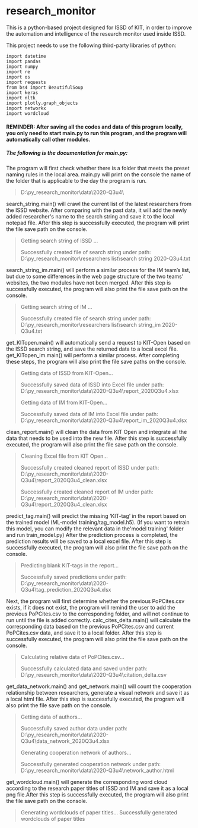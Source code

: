 # research_monitor
This is a python-based project designed for ISSD of KIT, in order to improve the automation and intelligence of the research monitor used inside ISSD.

This project needs to use the following third-party libraries of python:

```
import datetime
import pandas
import numpy
import re
import os
import requests
from bs4 import BeautifulSoup
import keras
import nltk
import plotly.graph_objects 
import networkx
import wordcloud
```


#### REMINDER: After saving all the codes and data of this program locally, you only need to start main.py to run this program, and the program will automatically call other modules.


##### The following is the documentation for main.py:


The program will first check whether there is a folder that meets the preset naming rules in the local area. main.py will print on the console the name of the folder that is applicable to the day the program is run.

 > D:\py_research_monitor\data\2020-Q3u4\
 
 
search_string.main() will crawl the current list of the latest researchers from the ISSD website. After comparing with the past data, it will add the newly added researcher's name to the search string and save it to the local notepad file. After this step is successfully executed, the program will print the file save path on the console.

> Getting search string of ISSD ...
> 
> Successfully created file of search string under path: D:\py_research_monitor\researchers list\search string 2020-Q3u4.txt


search_string_im.main() will perform a similar process for the IM team’s list, but due to some differences in the web page structure of the two teams’ websites, the two modules have not been merged. After this step is successfully executed, the program will also print the file save path on the console.

> Getting search string of IM ...
> 
> Successfully created file of search string under path: D:\py_research_monitor\researchers list\search string_im 2020-Q3u4.txt


get_KITopen.main() will automatically send a request to KIT-Open based on the ISSD search string, and save the returned data to a local excel file. get_KITopen_im.main() will perform a similar process. After completing these steps, the program will also print the file save paths on the console.

> Getting data of ISSD from KIT-Open...
> 
> Successfully saved data of ISSD into Excel file under path: D:\py_research_monitor\data\2020-Q3u4\report_2020Q3u4.xlsx
> 
> Getting data of IM from KIT-Open...
> 
> Successfully saved data of IM into Excel file under path: D:\py_research_monitor\data\2020-Q3u4\report_im_2020Q3u4.xlsx


clean_report.main() will clean the data from KIT Open and integrate all the data that needs to be used into the new file. After this step is successfully executed, the program will also print the file save path on the console.

> Cleaning Excel file from KIT Open...
> 
> Successfully created cleaned report of ISSD under path: D:\py_research_monitor\data\2020-Q3u4\report_2020Q3u4_clean.xlsx
> 
> Successfully created cleaned report of IM under path: D:\py_research_monitor\data\2020-Q3u4\report_2020Q3u4_clean.xlsx


predict_tag.main() will predict the missing ‘KIT-tag’ in the report based on the trained model (ML-model training/tag_model.h5). (If you want to retrain this model, you can modify the relevant data in the'model training' folder and run train_model.py) After the prediction process is completed, the prediction results will be saved to a local excel file. After this step is successfully executed, the program will also print the file save path on the console.


> Predicting blank KIT-tags in the report...
> 
> Successfully saved predictions under path: D:\py_research_monitor\data\2020-Q3u4\tag_prediction_2020Q3u4.xlsx


Next, the program will first determine whether the previous PoPCites.csv exists, if it does not exist, the program will remind the user to add the previous PoPCites.csv to the corresponding folder, and will not continue to run until the file is added correctly. calc_cites_delta.main() will calculate the corresponding data based on the previous PoPCites.csv and current PoPCites.csv data, and save it to a local folder. After this step is successfully executed, the program will also print the file save path on the console.

> Calculating relative data of PoPCites.csv...
> 
> Successfully calculated data and saved under path: D:\py_research_monitor\data\2020-Q3u4\citation_delta.csv


get_data_network.main() and get_network.main() will count the cooperation relationship between researchers, generate a visual network and save it as a local html file. After this step is successfully executed, the program will also print the file save path on the console.

> Getting data of authors...
> 
> Successfully saved author data under path: D:\py_research_monitor\data\2020-Q3u4\data_network_2020Q3u4.xlsx
> 
> Generating cooperation network of authors...
> 
> Successfully generated cooperation network under path: D:\py_research_monitor\data\2020-Q3u4\network_author.html

get_wordcloud.main() will generate the corresponding word cloud according to the research paper titles of ISSD and IM and save it as a local png file.After this step is successfully executed, the program will also print the file save path on the console.

> Generating wordclouds of paper titles...
> Successfully generated wordclouds of paper titles


